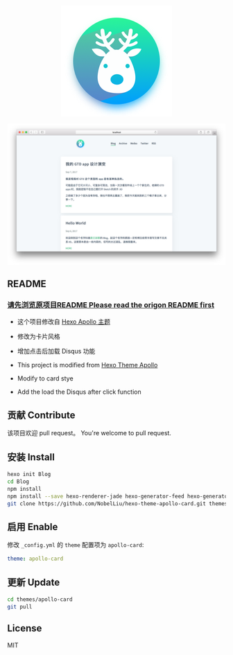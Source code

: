 <p align="center">
    <img src="https://raw.githubusercontent.com/NobelLiu/nobelliu.github.com/master/art.png"/>
</p> 

![hexo-theme-apollo](./screenshot.png)

## README

### [请先浏览原项目README Please read the origon README first](https://github.com/pinggod/hexo-theme-apollo/README.md)  

- 这个项目修改自 [Hexo Apollo 主题](https://github.com/pinggod/hexo-theme-apollo)
- 修改为卡片风格
- 增加点击后加载 Disqus 功能
  
- This project is modified from [Hexo Theme Apollo](https://github.com/pinggod/hexo-theme-apollo)
- Modify to card stye
- Add the load the Disqus after click function


## 贡献 Contribute

该项目欢迎 pull request。
You're welcome to pull request.

## 安装 Install

``` bash
hexo init Blog 
cd Blog 
npm install
npm install --save hexo-renderer-jade hexo-generator-feed hexo-generator-sitemap hexo-browsersync hexo-generator-archive
git clone https://github.com/NobelLiu/hexo-theme-apollo-card.git themes/apollo-card
```

## 启用 Enable

修改 `_config.yml` 的 `theme` 配置项为 `apollo-card`:

```yaml
theme: apollo-card  
```

## 更新 Update

``` bash
cd themes/apollo-card 
git pull
```

## License

MIT
